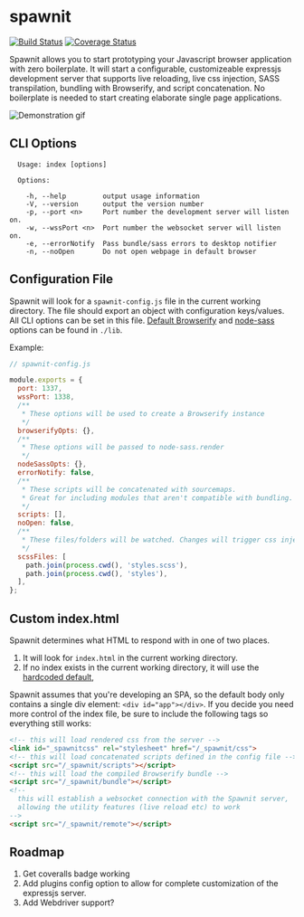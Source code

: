 # spawnit

[![Build Status](https://travis-ci.org/tjdavenport/spawnit.svg?branch=master)](https://travis-ci.org/tjdavenport/spawnit) [![Coverage Status](https://coveralls.io/repos/github/tjdavenport/spawnit/badge.svg?branch=master)](https://coveralls.io/github/tjdavenport/spawnit?branch=master)

Spawnit allows you to start prototyping your Javascript browser application with zero boilerplate. It will start a configurable,
customizeable expressjs development server that supports live reloading, live css injection, SASS transpilation, bundling 
with Browserify, and script concatenation. No boilerplate is needed to start creating elaborate single page applications.

![Demonstration gif](http://i.imgur.com/Q9kaW9d.gif)

## CLI Options
```
  Usage: index [options]

  Options:

    -h, --help         output usage information
    -V, --version      output the version number
    -p, --port <n>     Port number the development server will listen on.
    -w, --wssPort <n>  Port number the websocket server will listen on.
    -e, --errorNotify  Pass bundle/sass errors to desktop notifier
    -n, --noOpen       Do not open webpage in default browser
```

## Configuration File
Spawnit will look for a `spawnit-config.js` file in the current working directory. The file should export an object with configuration keys/values. All CLI options can be set in this file. [Default Browserify](https://github.com/tjdavenport/spawnit/blob/master/lib/makeBrowserify.js) and [node-sass](https://github.com/tjdavenport/spawnit/blob/master/lib/makeCss.js) options can be found in `./lib`.

Example:

``` javascript
// spawnit-config.js

module.exports = {
  port: 1337,
  wssPort: 1338,
  /**
   * These options will be used to create a Browserify instance
   */
  browserifyOpts: {},
  /**
   * These options will be passed to node-sass.render
   */
  nodeSassOpts: {},
  errorNotify: false,
  /**
   * These scripts will be concatenated with sourcemaps. 
   * Great for including modules that aren't compatible with bundling.
   */
  scripts: [],
  noOpen: false,
  /**
   * These files/folders will be watched. Changes will trigger css injection.
   */
  scssFiles: [
    path.join(process.cwd(), 'styles.scss'),
    path.join(process.cwd(), 'styles'),
  ],
};

```

## Custom index.html

Spawnit determines what HTML to respond with in one of two places.
1. It will look for `index.html` in the current working directory.
2. If no index exists in the current working directory, it will use the [hardcoded default](https://github.com/tjdavenport/spawnit/blob/master/lib/getHtml.js),

Spawnit assumes that you're developing an SPA, so the default body only contains a single div element: `<div id="app"></div>`. If you decide you need more control of the index file, be sure to include the following tags so everything still works:

``` html
<!-- this will load rendered css from the server -->
<link id="_spawnitcss" rel="stylesheet" href="/_spawnit/css">
<!-- this will load concatenated scripts defined in the config file -->
<script src="/_spawnit/scripts"></script>
<!-- this will load the compiled Browserify bundle -->
<script src="/_spawnit/bundle"></script>
<!--
  this will establish a websocket connection with the Spawnit server,
  allowing the utility features (live reload etc) to work
-->
<script src="/_spawnit/remote"></script>
```
## Roadmap
1. Get coveralls badge working
2. Add plugins config option to allow for complete customization of the expressjs server.
3. Add Webdriver support?
